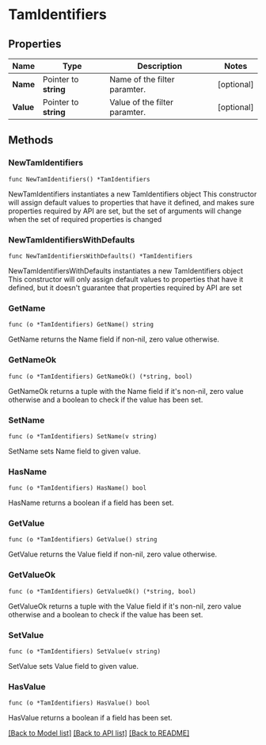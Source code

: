 # TamIdentifiers

## Properties

Name | Type | Description | Notes
------------ | ------------- | ------------- | -------------
**Name** | Pointer to **string** | Name of the filter paramter. | [optional] 
**Value** | Pointer to **string** | Value of the filter paramter. | [optional] 

## Methods

### NewTamIdentifiers

`func NewTamIdentifiers() *TamIdentifiers`

NewTamIdentifiers instantiates a new TamIdentifiers object
This constructor will assign default values to properties that have it defined,
and makes sure properties required by API are set, but the set of arguments
will change when the set of required properties is changed

### NewTamIdentifiersWithDefaults

`func NewTamIdentifiersWithDefaults() *TamIdentifiers`

NewTamIdentifiersWithDefaults instantiates a new TamIdentifiers object
This constructor will only assign default values to properties that have it defined,
but it doesn't guarantee that properties required by API are set

### GetName

`func (o *TamIdentifiers) GetName() string`

GetName returns the Name field if non-nil, zero value otherwise.

### GetNameOk

`func (o *TamIdentifiers) GetNameOk() (*string, bool)`

GetNameOk returns a tuple with the Name field if it's non-nil, zero value otherwise
and a boolean to check if the value has been set.

### SetName

`func (o *TamIdentifiers) SetName(v string)`

SetName sets Name field to given value.

### HasName

`func (o *TamIdentifiers) HasName() bool`

HasName returns a boolean if a field has been set.

### GetValue

`func (o *TamIdentifiers) GetValue() string`

GetValue returns the Value field if non-nil, zero value otherwise.

### GetValueOk

`func (o *TamIdentifiers) GetValueOk() (*string, bool)`

GetValueOk returns a tuple with the Value field if it's non-nil, zero value otherwise
and a boolean to check if the value has been set.

### SetValue

`func (o *TamIdentifiers) SetValue(v string)`

SetValue sets Value field to given value.

### HasValue

`func (o *TamIdentifiers) HasValue() bool`

HasValue returns a boolean if a field has been set.


[[Back to Model list]](../README.md#documentation-for-models) [[Back to API list]](../README.md#documentation-for-api-endpoints) [[Back to README]](../README.md)


